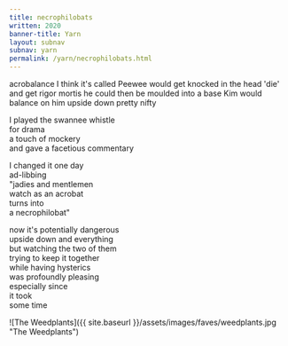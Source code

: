 ```yaml
---
title: necrophilobats
written: 2020
banner-title: Yarn
layout: subnav
subnav: yarn
permalink: /yarn/necrophilobats.html
---
```


<div class="poem">
acrobalance  
I think it's called  
Peewee would get knocked  
in the head  
'die'  
and get rigor mortis  
he could then be moulded  
into a base  
Kim would balance on him  
upside down  
pretty nifty


I played the swannee whistle  
for drama  
a touch of mockery  
and gave a facetious commentary  


I changed it one day  
ad-libbing  
"jadies and mentlemen  
watch as an acrobat  
turns into  
a necrophilobat"


now it's potentially dangerous  
upside down and everything  
but watching the two of them  
trying to keep it together  
while having hysterics  
was profoundly pleasing  
especially since  
it took  
some time
</div>

![The Weedplants]({{ site.baseurl }}/assets/images/faves/weedplants.jpg "The Weedplants")

